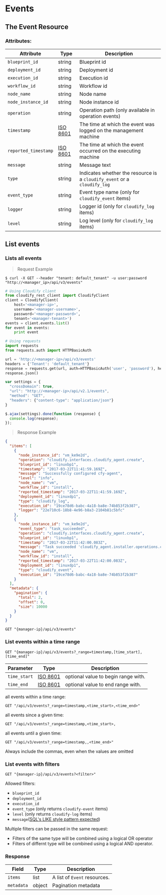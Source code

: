 # Events

## The Event Resource

### Attributes:

Attribute | Type | Description
--------- | ---- | -----------
`blueprint_id` | string | Blueprint id
`deployment_id` | string | Deployment id
`execution_id` | string | Execution id
`workflow_id` | string | Workflow id
`node_name` | string | Node name
`node_instance_id` | string | Node instance id
`operation` | string | Operation path (only available in operation events)
`timestamp` | [ISO 8601](https://en.wikipedia.org/wiki/ISO_8601) | The time at which the event was logged on the management machine
`reported_timestamp` | [ISO 8601](https://en.wikipedia.org/wiki/ISO_8601) | The time at which the event occurred on the executing machine
`message` | string | Message text
`type` | string | Indicates whether the resource is a `cloudify_event` or a `cloudify_log`
`event_type` | string | Event type name (only for `cloudify_event` items)
`logger` | string | Logger id (only for `cloudify_log` items)
`level` | string | Log level (only for `cloudify_log` items)


## List events

### Lists all events

> Request Example

```shell
$ curl -X GET --header "tenant: default_tenant" -u user:password "http://<manager_ip>/api/v3/events"
```

```python
# Using Cloudify client
from cloudify_rest_client import CloudifyClient
client = CloudifyClient(
    host='<manager-ip>',
    username='<manager-username>',
    password='<manager-password>',
    tenant='<manager-tenant>')
events = client.events.list()
for event in events:
    print event

# Using requests
import requests
from requests.auth import HTTPBasicAuth

url = 'http://<manager-ip>/api/v3/events'
headers = {'Tenant': 'default_tenant'}
response = requests.get(url, auth=HTTPBasicAuth('user', 'password'), headers=headers)
response.json()
```

```javascript
var settings = {
  "crossDomain": true,
  "url": "http://<manager-ip>/api/v2.1/events",
  "method": "GET",
  "headers": {"content-type": "application/json"}
}

$.ajax(settings).done(function (response) {
  console.log(response);
});
```

> Response Example

```json
{
  "items": [
    {
      "node_instance_id": "vm_ke9e2d",
      "operation": "cloudify.interfaces.cloudify_agent.create",
      "blueprint_id": "linuxbp1",
      "timestamp": "2017-03-22T11:41:59.169Z",
      "message": "Successfully configured cfy-agent",
      "level": "info",
      "node_name": "vm",
      "workflow_id": "install",
      "reported_timestamp": "2017-03-22T11:41:59.169Z",
      "deployment_id": "linuxdp1",
      "type": "cloudify_log",
      "execution_id": "19ce78d6-babc-4a18-ba8e-74b853f2b387",
      "logger": "22e710c6-18b8-4e96-b8a3-2104b81c5bfc"
    },
    {
      "node_instance_id": "vm_ke9e2d",
      "event_type": "task_succeeded",
      "operation": "cloudify.interfaces.cloudify_agent.create",
      "blueprint_id": "linuxbp1",
      "timestamp": "2017-03-22T11:42:00.083Z",
      "message": "Task succeeded 'cloudify_agent.installer.operations.create'",
      "node_name": "vm",
      "workflow_id": "install",
      "reported_timestamp": "2017-03-22T11:42:00.083Z",
      "deployment_id": "linuxdp1",
      "type": "cloudify_event",
      "execution_id": "19ce78d6-babc-4a18-ba8e-74b853f2b387"
    }
  ],
  "metadata": {
    "pagination": {
      "total": 2,
      "offset": 0,
      "size": 10000
    }
  }
}
```

`GET "{manager-ip}/api/v3/events"`

### List events within a time range

`GET "{manager-ip}/api/v3/events?_range=timestamp,[time_start],[time_end]"`

Parameter | Type | Description
--------- | ------- | -------
`time_start` | [ISO 8601](https://en.wikipedia.org/wiki/ISO_8601) | optional value to begin range with.
`time_end` | [ISO 8601](https://en.wikipedia.org/wiki/ISO_8601) | optional value to end range with.

all events within a  time range:

`GET "/api/v3/events?_range=timestamp,<time_start>,<time_end>"`

all events since a given time:

`GET "/api/v3/events?_range=timestamp,<time_start>,`

all events until a given time:

`GET "/api/v3/events?_range=timestamp,,<time_end>"`

<aside class="notice">
Always include the commas, even when the values are omitted
</aside>

### List events with filters

`GET "{manager-ip}/api/v3/events?<filter>"`

Allowed filters:

- `blueprint_id`
- `deployment_id`
- `execution_id`
- `event_type` (only returns `cloudify-event` items)
- `level` (only returns `cloudify-log` items)
- `message`([SQL's LIKE style pattern expected](https://www.postgresql.org/docs/9.5/static/functions-matching.html#FUNCTIONS-LIKE))

Multiple filters can be passed in the same request:

- Filters of the same type will be combined using a logical OR operator
- Filters of differnt type will be combined using a logical AND operator.

### Response

Field | Type | Description
--------- | ------- | -------
`items` | list | A list of `Event` resources.
`metadata` | object | Pagination metadata
